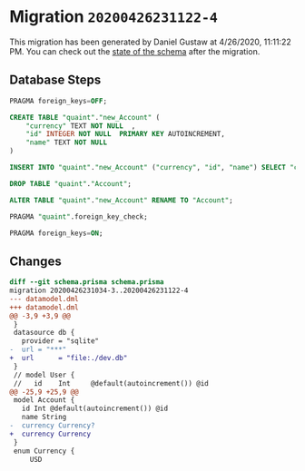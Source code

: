 # Migration `20200426231122-4`

This migration has been generated by Daniel Gustaw at 4/26/2020, 11:11:22 PM.
You can check out the [state of the schema](./schema.prisma) after the migration.

## Database Steps

```sql
PRAGMA foreign_keys=OFF;

CREATE TABLE "quaint"."new_Account" (
    "currency" TEXT NOT NULL  ,
    "id" INTEGER NOT NULL  PRIMARY KEY AUTOINCREMENT,
    "name" TEXT NOT NULL  
) 

INSERT INTO "quaint"."new_Account" ("currency", "id", "name") SELECT "currency", "id", "name" FROM "quaint"."Account"

DROP TABLE "quaint"."Account";

ALTER TABLE "quaint"."new_Account" RENAME TO "Account";

PRAGMA "quaint".foreign_key_check;

PRAGMA foreign_keys=ON;
```

## Changes

```diff
diff --git schema.prisma schema.prisma
migration 20200426231034-3..20200426231122-4
--- datamodel.dml
+++ datamodel.dml
@@ -3,9 +3,9 @@
 }
 datasource db {
   provider = "sqlite"
-  url = "***"
+  url      = "file:./dev.db"
 }
 // model User {
 //   id    Int     @default(autoincrement()) @id
@@ -25,9 +25,9 @@
 model Account {
   id Int @default(autoincrement()) @id
   name String
-  currency Currency?
+  currency Currency
 }
 enum Currency {
     USD
```



